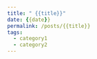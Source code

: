 ```yaml
---
title: " {{title}}"
date: {{date}}
permalink: /posts/{{title}}
tags:
  - category1
  - category2
---
```

